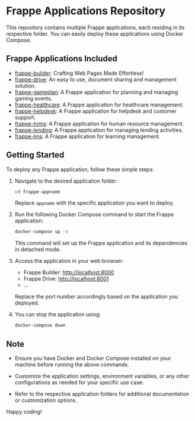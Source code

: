 # Frappe Applications Repository

This repository contains multiple Frappe applications, each residing in its respective folder. You can easily deploy these applications using Docker Compose.

## Frappe Applications Included

- [frappe-builder](./frappe-builder): Crafting Web Pages Made Effortless!
- [frappe-drive](./frappe-drive): An easy to use, document sharing and management solution.
- [frappe-gameplan](./frappe-gameplan): A Frappe application for planning and managing gaming events.
- [frappe-healthcare](./frappe-healthcare): A Frappe application for healthcare management.
- [frappe-helpdesk](./frappe-helpdesk): A Frappe application for helpdesk and customer support.
- [frappe-hrms](./frappe-hrms): A Frappe application for human resource management.
- [frappe-lending](./frappe-lending): A Frappe application for managing lending activities.
- [frappe-lms](./frappe-lms): A Frappe application for learning management.

## Getting Started

To deploy any Frappe application, follow these simple steps:

1. Navigate to the desired application folder:

    ```bash
    cd frappe-appname
    ```

    Replace `appname` with the specific application you want to deploy.

2. Run the following Docker Compose command to start the Frappe application:

    ```bash
    docker-compose up -d
    ```

    This command will set up the Frappe application and its dependencies in detached mode.

3. Access the application in your web browser:

    - Frappe Builder: [http://localhost:8000](http://localhost:8000)
    - Frappe Drive: [http://localhost:8001](http://localhost:8001)
    - ...

    Replace the port number accordingly based on the application you deployed.

4. You can stop the application using:

    ```bash
    docker-compose down
    ```

## Note

- Ensure you have Docker and Docker Compose installed on your machine before running the above commands.

- Customize the application settings, environment variables, or any other configurations as needed for your specific use case.

- Refer to the respective application folders for additional documentation or customization options.

Happy coding!

